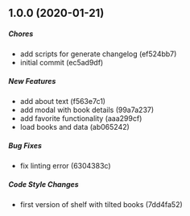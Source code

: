 ## 1.0.0 (2020-01-21)

##### Chores

*  add scripts for generate changelog (ef524bb7)
*  initial commit (ec5ad9df)

##### New Features

*  add about text (f563e7c1)
*  add modal with book details (99a7a237)
*  add favorite functionality (aaa299cf)
*  load books and data (ab065242)

##### Bug Fixes

*  fix linting error (6304383c)

##### Code Style Changes

*  first version of shelf with tilted books (7dd4fa52)

